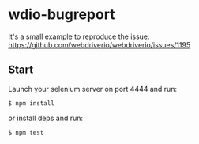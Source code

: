 wdio-bugreport
==============

It's a small example to reproduce the issue: https://github.com/webdriverio/webdriverio/issues/1195

## Start

Launch your selenium server on port 4444 and run:

```
$ npm install
```

or install deps and run:

```bash
$ npm test
```
